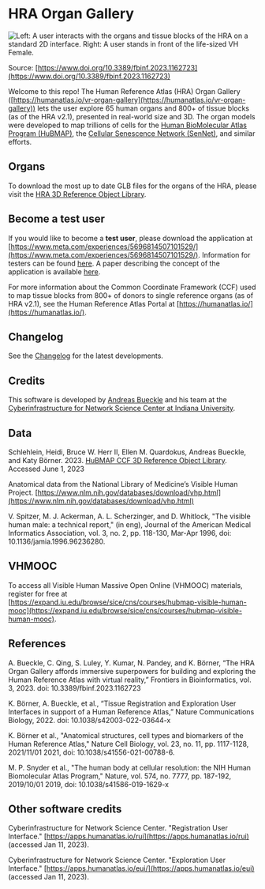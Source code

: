 # HRA Organ Gallery

![Left: A user interacts with the organs and tissue blocks of the HRA on a standard 2D interface. Right: A user stands in front of the life-sized VH Female.](https://www.frontiersin.org/files/Articles/1162723/fbinf-03-1162723-HTML/image_m/fbinf-03-1162723-g001.jpg)

Source: [https://www.doi.org/10.3389/fbinf.2023.1162723](https://www.doi.org/10.3389/fbinf.2023.1162723)

Welcome to this repo! The Human Reference Atlas (HRA) Organ Gallery ([https://humanatlas.io/vr-organ-gallery](https://humanatlas.io/vr-organ-gallery)) lets the user explore 65 human organs and 800+ of tissue blocks (as of the HRA v2.1), presented in real-world size and 3D. The organ models were developed to map trillions of cells for the [Human BioMolecular Atlas Program (HuBMAP)](https://commonfund.nih.gov/hubmap), the [Cellular Senescence Network (SenNet)](https://sennetconsortium.org/), and similar efforts. 

## Organs
To download the most up to date GLB files for the organs of the HRA, please visit the [HRA 3D Reference Object Library](https://humanatlas.io/3d-reference-library).

## Become a test user

If you would like to become a **test user**, please download the application at [https://www.meta.com/experiences/5696814507101529/](https://www.meta.com/experiences/5696814507101529/). Information for testers can be found [here](INFORMATION_FOR_TESTERS.MD). A paper describing the concept of the application is available [here](https://doi.org/10.3389/fbinf.2023.1162723).

For more information about the Common Coordinate Framework (CCF) used to map tissue blocks from 800+ of donors to single reference organs (as of HRA v2.1), see the Human Reference Atlas Portal at [https://humanatlas.io/](https://humanatlas.io/).

## Changelog

See the [Changelog](CHANGELOG.md) for the latest developments.

## Credits

This software is developed by [Andreas Bueckle](https://www.andreas-bueckle.com) and his team at the [Cyberinfrastructure for Network Science Center at Indiana University](http://cns.iu.edu/). 

## Data 

Schlehlein, Heidi, Bruce W. Herr II, Ellen M. Quardokus, Andreas Bueckle, and Katy Börner. 2023. [HuBMAP CCF 3D Reference Object Library](https://humanatlas.io/3d-reference). Accessed June 1, 2023

Anatomical data from the National Library of Medicine’s Visible Human Project. [https://www.nlm.nih.gov/databases/download/vhp.html](https://www.nlm.nih.gov/databases/download/vhp.html) 

V. Spitzer, M. J. Ackerman, A. L. Scherzinger, and D. Whitlock, "The visible human male: a technical report," (in eng), Journal of the American Medical Informatics Association, vol. 3, no. 2, pp. 118-130, Mar-Apr 1996, doi: 10.1136/jamia.1996.96236280.

## VHMOOC

To access all Visible Human Massive Open Online (VHMOOC) materials, register for free at [https://expand.iu.edu/browse/sice/cns/courses/hubmap-visible-human-mooc](https://expand.iu.edu/browse/sice/cns/courses/hubmap-visible-human-mooc).

## References

A. Bueckle, C. Qing, S. Luley, Y. Kumar, N. Pandey, and K. Börner, “The HRA Organ Gallery affords immersive superpowers for building and exploring the Human Reference Atlas with virtual reality,” Frontiers in Bioinformatics, vol. 3, 2023. doi: 10.3389/fbinf.2023.1162723

K. Börner, A. Bueckle, et al., “Tissue Registration and Exploration User Interfaces in support of a Human Reference Atlas,” Nature Communications Biology, 2022. doi: 10.1038/s42003-022-03644-x

K. Börner et al., "Anatomical structures, cell types and biomarkers of the Human Reference Atlas," Nature Cell Biology, vol. 23, no. 11, pp. 1117-1128, 2021/11/01 2021, doi: 10.1038/s41556-021-00788-6.

M. P. Snyder et al., "The human body at cellular resolution: the NIH Human Biomolecular Atlas Program," Nature, vol. 574, no. 7777, pp. 187-192, 2019/10/01 2019, doi: 10.1038/s41586-019-1629-x

## Other software credits

Cyberinfrastructure for Network Science Center. "Registration User Interface." [https://apps.humanatlas.io/rui](https://apps.humanatlas.io/rui) (accessed Jan 11, 2023).

Cyberinfrastructure for Network Science Center. "Exploration User Interface." [https://apps.humanatlas.io/eui/](https://apps.humanatlas.io/eui)  (accessed Jan 11, 2023).

